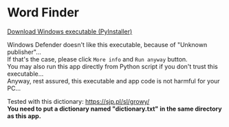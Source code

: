 # Word Finder
[Download Windows executable (PyInstaller)](https://github.com/JasonSpine/WordFinder/releases/download/v1.0/WordFinder.zip)  
  
Windows Defender doesn't like this executable, because of "Unknown publisher"...  
If that's the case, please click ``More info`` and ``Run anyway`` button.  
You may also run this app directly from Python script if you don't trust this executable...  
Anyway, rest assured, this executable and app code is not harmful for your PC...    

Tested with this dictionary: https://sjp.pl/sl/growy/   
**You need to put a dictionary named "dictionary.txt" in the same directory as this app.**
